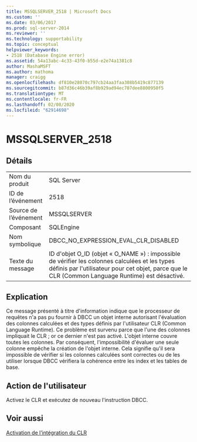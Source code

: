 ```yaml
---
title: MSSQLSERVER_2518 | Microsoft Docs
ms.custom: ''
ms.date: 03/06/2017
ms.prod: sql-server-2014
ms.reviewer: ''
ms.technology: supportability
ms.topic: conceptual
helpviewer_keywords:
- 2518 (Database Engine error)
ms.assetid: 54a13abc-4c33-43f0-b55d-e2e74a1381c8
author: MashaMSFT
ms.author: mathoma
manager: craigg
ms.openlocfilehash: df810e28070c797cb24aa3faa308b5419c877139
ms.sourcegitcommit: b87d36c46b39af8b929ad94ec707dee8800950f5
ms.translationtype: MT
ms.contentlocale: fr-FR
ms.lasthandoff: 02/08/2020
ms.locfileid: "62914698"
---
```

# <a name="mssqlserver_2518"></a>MSSQLSERVER_2518
    
## <a name="details"></a>Détails  
  
|||  
|-|-|  
|Nom du produit|SQL Server|  
|ID de l’événement|2518|  
|Source de l’événement|MSSQLSERVER|  
|Composant|SQLEngine|  
|Nom symbolique|DBCC_NO_EXPRESSION_EVAL_CLR_DISABLED|  
|Texte du message|ID d'objet O_ID (objet « O_NAME ») : impossible de vérifier les colonnes calculées et les types définis par l'utilisateur pour cet objet, parce que le CLR (Common Language Runtime) est désactivé.|  
  
## <a name="explanation"></a>Explication  
 Ce message présenté à titre d'information indique que le processeur de requêtes n'a pas pu fournir à DBCC un objet interne autorisant l'évaluation des colonnes calculées et des types définis par l'utilisateur CLR (Common Language Runtime). Ce problème est survenu parce que l'une des colonnes impliquait le CLR ; or ce dernier n'est pas activé. L'objet interne couvre toutes les colonnes. Par conséquent, l'impossibilité d'évaluer une seule colonne empêche la création de l'objet interne. Cela signifie qu'il sera impossible de vérifier si les colonnes calculées sont correctes ou de les utiliser lorsque DBCC vérifiera la cohérence entre les index et les tables de base.  
  
## <a name="user-action"></a>Action de l'utilisateur  
 Activez le CLR et exécutez de nouveau l'instruction DBCC.  
  
## <a name="see-also"></a>Voir aussi  
 [Activation de l’intégration du CLR](../clr-integration/clr-integration-enabling.md)  
  
  
